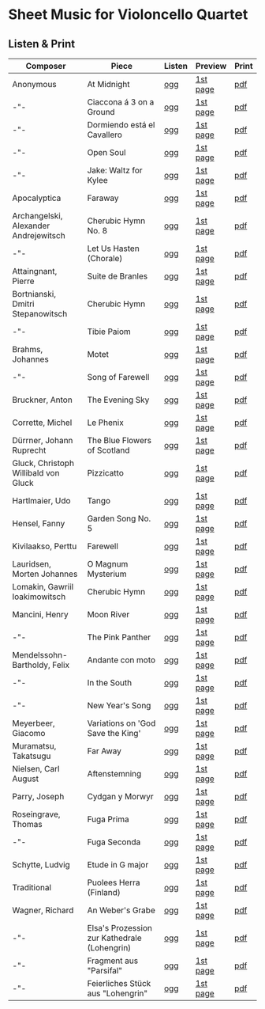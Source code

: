 # Sheet Music for Violoncello Quartet

## Listen & Print

Composer | Piece | Listen | Preview | Print
-------- | ----- | ------ | ------- | -----
Anonymous | At Midnight | [ogg](http://cellist.bplaced.net/ogg/Unbekannt/unbekannt_um_mitternacht.ogg) | [1st page](https://raw.githubusercontent.com/cellist/Lilypond-Sheet-Music/master/Vlc%2C%20Vlc%2C%20Vlc%2C%20Vlc/Unbekannt/Um%20Mitternacht/preview.png) | [pdf](https://github.com/cellist/Lilypond-Sheet-Music/raw/master/Vlc%2C%20Vlc%2C%20Vlc%2C%20Vlc/Unbekannt/Um%20Mitternacht/unbekannt_um_mitternacht.pdf)
-"- | Ciaccona á 3 on a Ground | [ogg](http://cellist.bplaced.net/ogg/Unbekannt/unbekannt_ciaccona.ogg) | [1st page](https://raw.githubusercontent.com/cellist/Lilypond-Sheet-Music/master/Vlc%2C%20Vlc%2C%20Vlc%2C%20Vlc/Unbekannt/Ciaccona/preview.png) | [pdf](https://github.com/cellist/Lilypond-Sheet-Music/raw/master/Vlc%2C%20Vlc%2C%20Vlc%2C%20Vlc/Unbekannt/Ciaccona/unbekannt_ciaccona.pdf)
-"- | Dormiendo está el Cavallero | [ogg](http://cellist.bplaced.net/ogg/Unbekannt/anonymous_dormiendo.ogg) | [1st page](https://raw.githubusercontent.com/cellist/Lilypond-Sheet-Music/master/Vlc%2C%20Vlc%2C%20Vlc%2C%20Vlc/Unbekannt/Dormiendo/preview.png) | [pdf](https://github.com/cellist/Lilypond-Sheet-Music/raw/master/Vlc%2C%20Vlc%2C%20Vlc%2C%20Vlc/Unbekannt/Dormiendo/anonymous_dormiendo.pdf)
-"- | Open Soul | [ogg](http://cellist.bplaced.net/ogg/Unbekannt/unbekannt_open_soul.ogg) | [1st page](https://raw.githubusercontent.com/cellist/Lilypond-Sheet-Music/master/Vlc%2C%20Vlc%2C%20Vlc%2C%20Vlc/Unbekannt/Open%20Soul/preview.png) | [pdf](https://github.com/cellist/Lilypond-Sheet-Music/raw/master/Vlc%2C%20Vlc%2C%20Vlc%2C%20Vlc/Unbekannt/Open%20Soul/unbekannt_open_soul.pdf)
-"- | Jake: Waltz for Kylee | [ogg](http://cellist.bplaced.net/ogg/Unbekannt/unbekannt_walzer_f%c3%bcr_kylee.ogg) | [1st page](https://raw.githubusercontent.com/cellist/Lilypond-Sheet-Music/master/Vlc%2C%20Vlc%2C%20Vlc%2C%20Vlc/Unbekannt/Walzer%20f%C3%BCr%20Kylee/preview.png) | [pdf](https://github.com/cellist/Lilypond-Sheet-Music/raw/master/Vlc%2C%20Vlc%2C%20Vlc%2C%20Vlc/Unbekannt/Walzer%20f%C3%BCr%20Kylee/unbekannt_walzer_f%C3%BCr_kylee.pdf)
Apocalyptica | Faraway | [ogg](http://cellist.bplaced.net/ogg/Apocalyptica/apocalyptica_faraway.ogg) | [1st page](https://raw.githubusercontent.com/cellist/Lilypond-Sheet-Music/master/Vlc%2C%20Vlc%2C%20Vlc%2C%20Vlc/Apocalyptica/Faraway/preview.png) | [pdf](https://github.com/cellist/Lilypond-Sheet-Music/raw/master/Vlc%2C%20Vlc%2C%20Vlc%2C%20Vlc/Apocalyptica/Faraway/apocalyptica_faraway.pdf)
Archangelski, Alexander Andrejewitsch | Cherubic Hymn No. 8 | [ogg](http://cellist.bplaced.net/ogg/Archangelski,%20Alexander%20Andrejewitsch/archangelski_hymne.ogg) | [1st page](https://raw.githubusercontent.com/cellist/Lilypond-Sheet-Music/master/Vlc%2C%20Vlc%2C%20Vlc%2C%20Vlc/Archangelski%2C%20Alexander%20Andrejewitsch/Cherubische%20Hymne%20Nr%208/preview.png) | [pdf](https://github.com/cellist/Lilypond-Sheet-Music/raw/master/Vlc%2C%20Vlc%2C%20Vlc%2C%20Vlc/Archangelski%2C%20Alexander%20Andrejewitsch/Cherubische%20Hymne%20Nr%208/archangelski_hymne.pdf)
-"- | Let Us Hasten (Chorale) | [ogg](http://cellist.bplaced.net/ogg/Archangelski,%20Alexander%20Andrejewitsch/archangelski_choral.ogg) | [1st page](https://raw.githubusercontent.com/cellist/Lilypond-Sheet-Music/master/Vlc%2C%20Vlc%2C%20Vlc%2C%20Vlc/Archangelski%2C%20Alexander%20Andrejewitsch/Choral/preview.png) | [pdf](https://github.com/cellist/Lilypond-Sheet-Music/raw/master/Vlc%2C%20Vlc%2C%20Vlc%2C%20Vlc/Archangelski%2C%20Alexander%20Andrejewitsch/Choral/archangelski_choral.pdf)
Attaingnant, Pierre | Suite de Branles | [ogg](http://cellist.bplaced.net/ogg/Attaingnant,%20Pierre/attaingnant_suite_de_branles.ogg) | [1st page](https://raw.githubusercontent.com/cellist/Lilypond-Sheet-Music/master/Vlc%2C%20Vlc%2C%20Vlc%2C%20Vlc/Attaingnant%2C%20Pierre/Suite%20de%20Branles/preview.png) | [pdf](https://github.com/cellist/Lilypond-Sheet-Music/raw/master/Vlc%2C%20Vlc%2C%20Vlc%2C%20Vlc/Attaingnant%2C%20Pierre/Suite%20de%20Branles/attaingnant_suite_de_branles.pdf)
Bortnianski, Dmitri Stepanowitsch | Cherubic Hymn | [ogg](http://cellist.bplaced.net/ogg/Bortnianski,%20Dmitri/bortnianski_hymne_der_cherubim.ogg) | [1st page](https://raw.githubusercontent.com/cellist/Lilypond-Sheet-Music/master/Vlc%2C%20Vlc%2C%20Vlc%2C%20Vlc/Bortnjanski%2C%20Dmitri%20Stepanowitsch/Hymne%20der%20Cherubim/preview.png) | [pdf](https://github.com/cellist/Lilypond-Sheet-Music/raw/master/Vlc%2C%20Vlc%2C%20Vlc%2C%20Vlc/Bortnjanski%2C%20Dmitri%20Stepanowitsch/Hymne%20der%20Cherubim/bortnianski_hymne_der_cherubim.pdf)
-"- | Tibie Paiom | [ogg](http://cellist.bplaced.net/ogg/Bortnianski,%20Dmitri/bortnjanski_tibie_paiom.ogg) | [1st page](https://raw.githubusercontent.com/cellist/Lilypond-Sheet-Music/master/Vlc%2C%20Vlc%2C%20Vlc%2C%20Vlc/Bortnjanski%2C%20Dmitri%20Stepanowitsch/Tibie%20Paiom/preview.png) | [pdf](https://github.com/cellist/Lilypond-Sheet-Music/raw/master/Vlc%2C%20Vlc%2C%20Vlc%2C%20Vlc/Bortnjanski%2C%20Dmitri%20Stepanowitsch/Tibie%20Paiom/bortnjanski_tibie_paiom.pdf)
Brahms, Johannes | Motet | [ogg](http://cellist.bplaced.net/ogg/Brahms,%20Johannes/brahms_motette.ogg) | [1st page](https://raw.githubusercontent.com/cellist/Lilypond-Sheet-Music/master/Vlc%2C%20Vlc%2C%20Vlc%2C%20Vlc/Brahms%2C%20Johannes/Motette/preview.png) | [pdf](https://github.com/cellist/Lilypond-Sheet-Music/raw/master/Vlc%2C%20Vlc%2C%20Vlc%2C%20Vlc/Brahms%2C%20Johannes/Motette/brahms_motette.pdf)
-"- | Song of Farewell | [ogg](http://cellist.bplaced.net/ogg/Brahms,%20Johannes/brahms_abschiedslied.ogg) | [1st page](https://raw.githubusercontent.com/cellist/Lilypond-Sheet-Music/master/Vlc%2C%20Vlc%2C%20Vlc%2C%20Vlc/Brahms%2C%20Johannes/Abschiedslied/preview.png) | [pdf](https://github.com/cellist/Lilypond-Sheet-Music/raw/master/Vlc%2C%20Vlc%2C%20Vlc%2C%20Vlc/Brahms%2C%20Johannes/Abschiedslied/brahms_abschiedslied.pdf)
Bruckner, Anton | The Evening Sky | [ogg](http://cellist.bplaced.net/ogg/Bruckner,%20Anton/bruckner_der_abendhimmel.ogg) | [1st page](https://raw.githubusercontent.com/cellist/Lilypond-Sheet-Music/master/Vlc%2C%20Vlc%2C%20Vlc%2C%20Vlc/Bruckner%2C%20Anton/Der%20Abendhimmel/preview.png) | [pdf](https://github.com/cellist/Lilypond-Sheet-Music/raw/master/Vlc%2C%20Vlc%2C%20Vlc%2C%20Vlc/Bruckner%2C%20Anton/Der%20Abendhimmel/bruckner_der_abendhimmel.pdf)
Corrette, Michel | Le Phenix | [ogg](http://cellist.bplaced.net/ogg/Corrette,%20Michel/corrette_phenix.ogg) | [1st page](https://raw.githubusercontent.com/cellist/Lilypond-Sheet-Music/master/Vlc%2C%20Vlc%2C%20Vlc%2C%20Vlc/Corrette%2C%20Michel/Le%20Phenix/preview.png) | [pdf](https://github.com/cellist/Lilypond-Sheet-Music/raw/master/Vlc%2C%20Vlc%2C%20Vlc%2C%20Vlc/Corrette%2C%20Michel/Le%20Phenix/corrette_phenix.pdf)
Dürrner, Johann Ruprecht | The Blue Flowers of Scotland | [ogg](http://cellist.bplaced.net/ogg/D%c3%bcrrner,%20Johann%20Ruprecht/d%c3%bcrrner_schottische_volksweise.ogg) | [1st page](https://raw.githubusercontent.com/cellist/Lilypond-Sheet-Music/master/Vlc%2C%20Vlc%2C%20Vlc%2C%20Vlc/D%C3%BCrrner%2C%20Johann%20Ruprecht/Schottische%20Volksweise/preview.png) | [pdf](https://github.com/cellist/Lilypond-Sheet-Music/raw/master/Vlc%2C%20Vlc%2C%20Vlc%2C%20Vlc/D%C3%BCrrner%2C%20Johann%20Ruprecht/Schottische%20Volksweise/d%C3%BCrrner_schottische_volksweise.pdf)
Gluck, Christoph Willibald von Gluck | Pizzicatto | [ogg](http://cellist.bplaced.net/ogg/Gluck,%20Christoph%20Willibald%20von/gluck_pizzicatto_4vlc.ogg) | [1st page](https://raw.githubusercontent.com/cellist/Lilypond-Sheet-Music/master/Vlc%2C%20Vlc%2C%20Vlc%2C%20Vlc/Gluck%2C%20Christoph%20Willibald%20von/Pizzicatto/preview.png) | [pdf](https://github.com/cellist/Lilypond-Sheet-Music/raw/master/Vlc%2C%20Vlc%2C%20Vlc%2C%20Vlc/Gluck%2C%20Christoph%20Willibald%20von/Pizzicatto/gluck_pizzicatto.pdf)
Hartlmaier, Udo | Tango | [ogg](http://cellist.bplaced.net/ogg/Hartlmaier,%20Udo/hartlmaier_tango.ogg) | [1st page](https://raw.githubusercontent.com/cellist/Lilypond-Sheet-Music/master/Vlc%2C%20Vlc%2C%20Vlc%2C%20Vlc/Hartlmaier%2C%20Udo/Tango/preview.png) | [pdf](https://github.com/cellist/Lilypond-Sheet-Music/raw/master/Vlc%2C%20Vlc%2C%20Vlc%2C%20Vlc/Hartlmaier%2C%20Udo/Tango/hartlmaier_tango.pdf)
Hensel, Fanny | Garden Song No. 5 | [ogg](http://cellist.bplaced.net/ogg/Hensel,%20Fanny/hensel_waldesrauschen.ogg) | [1st page](https://raw.githubusercontent.com/cellist/Lilypond-Sheet-Music/master/Vlc%2C%20Vlc%2C%20Vlc%2C%20Vlc/Hensel%2C%20Fanny/Abendlich%20schon%20rauscht%20der%20Wald/preview.png) | [pdf](https://github.com/cellist/Lilypond-Sheet-Music/raw/master/Vlc%2C%20Vlc%2C%20Vlc%2C%20Vlc/Hensel%2C%20Fanny/Abendlich%20schon%20rauscht%20der%20Wald/hensel_waldesrauschen.pdf)
Kivilaakso, Perttu | Farewell | [ogg](http://cellist.bplaced.net/ogg/Kivilaakso,%20Perttu/kivilaakso_farewell.ogg) | [1st page](https://raw.githubusercontent.com/cellist/Lilypond-Sheet-Music/master/Vlc%2C%20Vlc%2C%20Vlc%2C%20Vlc/Kivilaakso%2C%20Perttu/Farewell/preview.png) | [pdf](https://github.com/cellist/Lilypond-Sheet-Music/raw/master/Vlc%2C%20Vlc%2C%20Vlc%2C%20Vlc/Kivilaakso%2C%20Perttu/Farewell/kivilaakso_farewell.pdf)
Lauridsen, Morten Johannes | O Magnum Mysterium | [ogg](http://cellist.bplaced.net/ogg/Lauridsen,%20Morten%20Johannes/lauridsen_o_magnum_mysterium.ogg) | [1st page](https://raw.githubusercontent.com/cellist/Lilypond-Sheet-Music/master/Vlc%2C%20Vlc%2C%20Vlc%2C%20Vlc/Lauridsen%2C%20Morten%20Johannes/O%20Magnum%20Mysterium/preview.png) | [pdf](https://github.com/cellist/Lilypond-Sheet-Music/raw/master/Vlc%2C%20Vlc%2C%20Vlc%2C%20Vlc/Lauridsen%2C%20Morten%20Johannes/O%20Magnum%20Mysterium/lauridsen_o_magnum_mysterium.pdf)
Lomakin, Gawriil Ioakimowitsch | Cherubic Hymn | [ogg](http://cellist.bplaced.net/ogg/Lomakin,%20Gawriil%20Ioakimowitsch/lomakin_hymne_der_cherubim.ogg) | [1st page](https://raw.githubusercontent.com/cellist/Lilypond-Sheet-Music/master/Vlc%2C%20Vlc%2C%20Vlc%2C%20Vlc/Lomakin%2C%20Gawriil%20Ioakimowitsch/Hymne%20der%20Cherubim/preview.png) | [pdf](https://github.com/cellist/Lilypond-Sheet-Music/raw/master/Vlc%2C%20Vlc%2C%20Vlc%2C%20Vlc/Lomakin%2C%20Gawriil%20Ioakimowitsch/Hymne%20der%20Cherubim/lomakin_hymne_der_cherubim.pdf)
Mancini, Henry | Moon River | [ogg](http://cellist.bplaced.net/ogg/Mancini,%20Henry/mancini_moon_river.ogg) | [1st page](https://raw.githubusercontent.com/cellist/Lilypond-Sheet-Music/master/Vlc%2C%20Vlc%2C%20Vlc%2C%20Vlc/Mancini%2C%20Henry/Moon%20River/preview.png) | [pdf](https://github.com/cellist/Lilypond-Sheet-Music/raw/master/Vlc%2C%20Vlc%2C%20Vlc%2C%20Vlc/Mancini%2C%20Henry/Moon%20River/mancini_moon_river.pdf)
-"- | The Pink Panther | [ogg](http://cellist.bplaced.net/ogg/Mancini,%20Henry/mancini_pink_panther.ogg) | [1st page](https://raw.githubusercontent.com/cellist/Lilypond-Sheet-Music/master/Vlc%2C%20Vlc%2C%20Vlc%2C%20Vlc/Mancini%2C%20Henry/The%20Pink%20Panther/preview.png) | [pdf](https://github.com/cellist/Lilypond-Sheet-Music/raw/master/Vlc%2C%20Vlc%2C%20Vlc%2C%20Vlc/Mancini%2C%20Henry/The%20Pink%20Panther/mancini_pink_panther.pdf)
Mendelssohn-Bartholdy, Felix | Andante con moto | [ogg](http://cellist.bplaced.net/ogg/Mendelssohn-Bartholdy,%20Felix/mendelssohn_andante_con_moto.ogg) | [1st page](https://raw.githubusercontent.com/cellist/Lilypond-Sheet-Music/master/Vlc%2C%20Vlc%2C%20Vlc%2C%20Vlc/Mendelssohn-Bartholdy%2C%20Felix/Andante%20con%20moto/preview.png) | [pdf](https://github.com/cellist/Lilypond-Sheet-Music/raw/master/Vlc%2C%20Vlc%2C%20Vlc%2C%20Vlc/Mendelssohn-Bartholdy%2C%20Felix/Andante%20con%20moto/mendelssohn_andante_con_moto.pdf)
-"- | In the South | [ogg](http://cellist.bplaced.net/ogg/Mendelssohn-Bartholdy,%20Felix/mendelssohn_im_s%c3%bcden.ogg) | [1st page](https://raw.githubusercontent.com/cellist/Lilypond-Sheet-Music/master/Vlc%2C%20Vlc%2C%20Vlc%2C%20Vlc/Mendelssohn-Bartholdy%2C%20Felix/Im%20S%C3%BCden/preview.png) | [pdf](https://github.com/cellist/Lilypond-Sheet-Music/raw/master/Vlc%2C%20Vlc%2C%20Vlc%2C%20Vlc/Mendelssohn-Bartholdy%2C%20Felix/Im%20S%C3%BCden/mendelssohn_im_s%C3%BCden.pdf)
-"- | New Year's Song | [ogg](http://cellist.bplaced.net/ogg/Mendelssohn-Bartholdy,%20Felix/mendelssohn_neujahrslied.ogg) | [1st page](https://raw.githubusercontent.com/cellist/Lilypond-Sheet-Music/master/Vlc%2C%20Vlc%2C%20Vlc%2C%20Vlc/Mendelssohn-Bartholdy%2C%20Felix/Neujahrslied/preview.png) | [pdf](https://github.com/cellist/Lilypond-Sheet-Music/raw/master/Vlc%2C%20Vlc%2C%20Vlc%2C%20Vlc/Mendelssohn-Bartholdy%2C%20Felix/Neujahrslied/mendelssohn_neujahrslied.pdf)
Meyerbeer, Giacomo | Variations on 'God Save the King' | [ogg](http://cellist.bplaced.net/ogg/Meyerbeer,%20Giacomo/meyerbeer_bundeslied.ogg) | [1st page](https://raw.githubusercontent.com/cellist/Lilypond-Sheet-Music/master/Vlc%2C%20Vlc%2C%20Vlc%2C%20Vlc/Meyerbeer%2C%20Giacomo/Bundeslied/preview.png) | [pdf](https://github.com/cellist/Lilypond-Sheet-Music/raw/master/Vlc%2C%20Vlc%2C%20Vlc%2C%20Vlc/Meyerbeer%2C%20Giacomo/Bundeslied/meyerbeer_bundeslied.pdf)
Muramatsu, Takatsugu | Far Away | [ogg](http://cellist.bplaced.net/ogg/Muramatsu,%20Takatsugu/muramatsu_far_away.ogg) | [1st page](https://raw.githubusercontent.com/cellist/Lilypond-Sheet-Music/master/Vlc%2C%20Vlc%2C%20Vlc%2C%20Vlc/Muramatsu%2C%20Takatsugu/Far%20Away/preview.png) | [pdf](https://github.com/cellist/Lilypond-Sheet-Music/raw/master/Vlc%2C%20Vlc%2C%20Vlc%2C%20Vlc/Muramatsu%2C%20Takatsugu/Far%20Away/muramatsu_far_away.pdf)
Nielsen, Carl August | Aftenstemning | [ogg](http://cellist.bplaced.net/ogg/Nielsen,%20Carl%20August/nielsen_abendstimmung.ogg) | [1st page](https://raw.githubusercontent.com/cellist/Lilypond-Sheet-Music/master/Vlc%2C%20Vlc%2C%20Vlc%2C%20Vlc/Nielsen%2C%20Carl%20August/Abendstimmung/preview.png) | [pdf](https://github.com/cellist/Lilypond-Sheet-Music/raw/master/Vlc%2C%20Vlc%2C%20Vlc%2C%20Vlc/Nielsen%2C%20Carl%20August/Abendstimmung/nielsen_abendstimmung.pdf)
Parry, Joseph | Cydgan y Morwyr | [ogg](http://cellist.bplaced.net/ogg/Parry,%20Joseph/parry_cydgan_y_morwyr.ogg) | [1st page](https://raw.githubusercontent.com/cellist/Lilypond-Sheet-Music/master/Vlc%2C%20Vlc%2C%20Vlc%2C%20Vlc/Parry%2C%20Joseph/Cydgan%20y%20Morwyr/preview.png) | [pdf](https://github.com/cellist/Lilypond-Sheet-Music/raw/master/Vlc%2C%20Vlc%2C%20Vlc%2C%20Vlc/Parry%2C%20Joseph/Cydgan%20y%20Morwyr/parry_cydgan_y_morwyr.pdf)
Roseingrave, Thomas | Fuga Prima | [ogg](http://cellist.bplaced.net/ogg/Roseingrave,%20Thomas/roseingrave_fuga_prima.ogg) | [1st page](https://raw.githubusercontent.com/cellist/Lilypond-Sheet-Music/master/Vlc%2C%20Vlc%2C%20Vlc%2C%20Vlc/Roseingrave%2C%20Thomas/Fuga%20Prima/preview.png) | [pdf](https://github.com/cellist/Lilypond-Sheet-Music/raw/master/Vlc%2C%20Vlc%2C%20Vlc%2C%20Vlc/Roseingrave%2C%20Thomas/Fuga%20Prima/roseingrave_fuga_prima.pdf)
-"- | Fuga Seconda | [ogg](http://cellist.bplaced.net/ogg/Roseingrave,%20Thomas/roseingrave_fuga_seconda.ogg) | [1st page](https://raw.githubusercontent.com/cellist/Lilypond-Sheet-Music/master/Vlc%2C%20Vlc%2C%20Vlc%2C%20Vlc/Roseingrave%2C%20Thomas/Fuga%20Seconda/preview.png) | [pdf](https://github.com/cellist/Lilypond-Sheet-Music/raw/master/Vlc%2C%20Vlc%2C%20Vlc%2C%20Vlc/Roseingrave%2C%20Thomas/Fuga%20Seconda/roseingrave_fuga_seconda.pdf)
Schytte, Ludvig | Etude in G major | [ogg](http://cellist.bplaced.net/ogg/Schytte,%20Ludvig/schytte_et%c3%bcde_in_G.ogg) | [1st page](https://raw.githubusercontent.com/cellist/Lilypond-Sheet-Music/master/Vlc%2C%20Vlc%2C%20Vlc%2C%20Vlc/Schytte%2C%20Ludvig/Et%C3%BCde%20in%20G-Dur/preview.png) | [pdf](https://github.com/cellist/Lilypond-Sheet-Music/raw/master/Vlc%2C%20Vlc%2C%20Vlc%2C%20Vlc/Schytte%2C%20Ludvig/Et%C3%BCde%20in%20G-Dur/schytte_et%C3%BCde_in_G.pdf)
Traditional | Puolees Herra (Finland) | [ogg](http://cellist.bplaced.net/ogg/Traditional/traditional_puolees_herra.ogg) | [1st page](https://raw.githubusercontent.com/cellist/Lilypond-Sheet-Music/master/Vlc%2C%20Vlc%2C%20Vlc%2C%20Vlc/Traditional/Puolees%20Herra/preview.png) | [pdf](https://github.com/cellist/Lilypond-Sheet-Music/raw/master/Vlc%2C%20Vlc%2C%20Vlc%2C%20Vlc/Traditional/Puolees%20Herra/traditional_puolees_herra.pdf)
Wagner, Richard | An Weber's Grabe | [ogg](http://cellist.bplaced.net/ogg/Wagner,%20Richard/wagner_an_webers_grabe.ogg) | [1st page](https://raw.githubusercontent.com/cellist/Lilypond-Sheet-Music/master/Vlc%2C%20Vlc%2C%20Vlc%2C%20Vlc/Wagner%2C%20Richard/An%20Webers%20Grabe/preview.png) | [pdf](https://github.com/cellist/Lilypond-Sheet-Music/raw/master/Vlc%2C%20Vlc%2C%20Vlc%2C%20Vlc/Wagner%2C%20Richard/An%20Webers%20Grabe/wagner_an_webers_grabe.pdf)
-"- | Elsa's Prozession zur Kathedrale (Lohengrin) | [ogg](http://cellist.bplaced.net/ogg/Wagner,%20Richard/wagner_elsas_prozession.ogg) | [1st page](https://raw.githubusercontent.com/cellist/Lilypond-Sheet-Music/master/Vlc%2C%20Vlc%2C%20Vlc%2C%20Vlc/Wagner%2C%20Richard/Elsas%20Prozession/preview.png) | [pdf](https://github.com/cellist/Lilypond-Sheet-Music/raw/master/Vlc%2C%20Vlc%2C%20Vlc%2C%20Vlc/Wagner%2C%20Richard/Elsas%20Prozession/wagner_elsas_prozession.pdf)
-"- | Fragment aus "Parsifal" | [ogg](http://cellist.bplaced.net/ogg/Wagner,%20Richard/wagner_fragment_aus_parsifal.ogg) | [1st page](https://raw.githubusercontent.com/cellist/Lilypond-Sheet-Music/master/Vlc%2C%20Vlc%2C%20Vlc%2C%20Vlc/Wagner%2C%20Richard/Fragment%20aus%20Parsifal/preview.png) | [pdf](https://github.com/cellist/Lilypond-Sheet-Music/raw/master/Vlc%2C%20Vlc%2C%20Vlc%2C%20Vlc/Wagner%2C%20Richard/Fragment%20aus%20Parsifal/wagner_fragment_aus_parsifal.pdf)
-"- | Feierliches Stück aus "Lohengrin" | [ogg](http://cellist.bplaced.net/ogg/Wagner,%20Richard/wagner_feierliches_st%c3%bcck.ogg) | [1st page](https://raw.githubusercontent.com/cellist/Lilypond-Sheet-Music/master/Vlc%2C%20Vlc%2C%20Vlc%2C%20Vlc/Wagner%2C%20Richard/Lohengrin%20Feierliches%20St%C3%BCck/preview.png) | [pdf](https://github.com/cellist/Lilypond-Sheet-Music/raw/master/Vlc%2C%20Vlc%2C%20Vlc%2C%20Vlc/Wagner%2C%20Richard/Lohengrin%20Feierliches%20St%C3%BCck/wagner_feierliches_st%C3%BCck.pdf)
